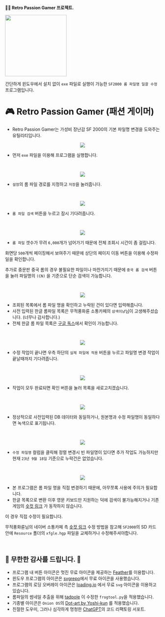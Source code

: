 **🧙‍♂️ Retro Passion Gamer 프로젝트.**

<p align="left">
  <img src="https://github.com/jshsakura/passion-gamer/blob/master/core/gui/res/icon/ico.png?raw=true" style="width:200px;"></img>
</p>

간단하게 윈도우에서 설치 없이 `exe` 파일로 실행이 가능한 `SF2000 롬 파일명 일괄 수정` 프로그램입니다.

# 🎮 Retro Passion Gamer (패션 게이머)

- Retro Passion Gamer는 가성비 장난감 SF 2000의 기본 파일명 변경을 도와주는 유틸리티입니다.

<p align="center">
  <img src="https://github.com/jshsakura/passion-gamer/blob/master/screenshots/preview-passion-gamer.png?raw=true"></img>
</p>

- 먼저 `exe` 파일을 이용해 프로그램을 실행합니다.

<br/>
<p align="center">
  <img src="https://github.com/jshsakura/passion-gamer/blob/master/screenshots/preview-passion-gamer2.png?raw=true"></img>
</p>

- `설정`의 롬 파일 경로를 지정하고 `저장`을 눌러줍니다.
<br/>
<p align="center">
  <img src="https://github.com/jshsakura/passion-gamer/blob/master/screenshots/preview-passion-gamer3.png?raw=true"></img>
</p>

- `롬 파일 검색` 버튼을 누르고 잠시 기다려줍니다.
<br/>
<p align="center">
  <img src="https://github.com/jshsakura/passion-gamer/blob/master/screenshots/preview-passion-gamer3-1.png?raw=true"></img>
</p>

- `롬 파일` 갯수가 무려 `6,000`개가 넘어가기 때문에 전체 조회시 시간이 좀 걸립니다.

화면당 `500`개씩 페이징해서 보여주기 때문에 상단의 페이지 이동 버튼을 이용해 수정파일을 확인합니다.

추가로 중문판 중국 롬의 경우 불필요한 파일이나 마찬가지기 때문에 `중국 롬 검색` 버튼을 눌러 파일명의 `(CN)` 을 기준으로 단순 검색이 가능합니다.

<br/>
<p align="center">
  <img src="https://github.com/jshsakura/passion-gamer/blob/master/screenshots/preview-passion-gamer4.png?raw=true"></img>
</p>

- 조회된 목록에서 롬 파일 명을 확인하고 누락된 건이 있다면 입력해줍니다.
- 사전 입력된 한글 롬파일 목록은 무적풍화륜 소통카페의 `삼색이냥`님이 고생해주셨습니다. (너무나 감사합니다.)
- 전체 한글 롬 파일 목록은 [구글 독스](https://docs.google.com/spreadsheets/d/1TCoolDlFeeaH3LgBsC6shHvN7u_Tk5liIAX56BhsfSs/edit#gid=0)에서 확인이 가능합니다.

<br/>
<p align="center">
  <img src="https://github.com/jshsakura/passion-gamer/blob/master/screenshots/preview-passion-gamer5.png?raw=true"></img>
</p>

- 수정 작업이 끝나면 우측 하단의 `실제 파일에 적용` 버튼을 누르고 파일명 변경 작업이 끝날때까지 기다려줍니다.

<br/>
<p align="center">
  <img src="https://github.com/jshsakura/passion-gamer/blob/master/screenshots/preview-passion-gamer6.png?raw=true"></img>
</p>

- 작업이 모두 완료되면 확인 버튼을 눌러 목록을 새로고치겠습니다.

<br/>
<p align="center">
  <img src="https://github.com/jshsakura/passion-gamer/blob/master/screenshots/preview-passion-gamer7.png?raw=true"></img>
</p>

- 정상적으로 사전입력된 DB 데이터와 동일하거나, 원본명과 수정 파일명이 동일하다면 녹색으로 표기됩니다.

<br/>
<p align="center">
  <img src="https://github.com/jshsakura/passion-gamer/blob/master/screenshots/preview-passion-gamer8.png?raw=true"></img>
</p>

- `수정 파일명` 컬럼을 클릭해 정렬 변경시 빈 파일명이 있다면 추가 작업도 가능하지만 현재 `23년 9월 18일` 기준으로 누락건은 없었습니다.

<br/>
<p align="center">
  <img src="https://github.com/jshsakura/passion-gamer/blob/master/screenshots/preview-passion-gamer9.png?raw=true"></img>
</p>

- 본 프로그램은 롬 파일 명을 직접 변경하기 때문에, 아무쪼록 사용에 주의가 필요합니다.
- 한글 목록으로 변환 이후 영문 키보드만 지원하는 덕에 검색이 불가능해지거나 기존 게임의 [숏컷 링크](https://cafe.naver.com/moopung?iframe_url=/ArticleSearchList.nhn%3Fsearch.clubid=29771102%26search.searchdate=all%26search.searchBy=3%26search.query=%BB%EF%BB%F6%C0%CC%B3%C9%26search.defaultValue=1%26search.sortBy=date) 가 동작하지 않습니다.

이 경우 직접 수정이 필요합니다.

무적풍화륜님의 네이버 소통카페 측 [숏컷 링크](https://cafe.naver.com/moopung?iframe_url=/ArticleSearchList.nhn%3Fsearch.clubid=29771102%26search.searchdate=all%26search.searchBy=3%26search.query=%BB%EF%BB%F6%C0%CC%B3%C9%26search.defaultValue=1%26search.sortBy=date) 수정 방법을 참고해 `SF2000`의 SD 카드 안에 `Resource` 폴더의 `xfgle.hgp` 파일을 교체하거나 수정해주셔야합니다.

<br/>

## 💌 무한한 감사를 드립니다. 🫶

- 프로그램 내 버튼 아이콘은 멋진 무료 아이콘을 제공하는 [Feather](https://feathericons.com/)를 이용합니다.
- 윈도우 프로그램의 아이콘은 [svgrepo](https://www.svgrepo.com/)에서 무료 아이콘을 사용했습니다.
- 프로그램의 로딩 오버레이 아이콘은 [loading.io](https://loading.io) 에서 무료 `svg` 아이콘을 이용하고 있습니다.
- 롬파일의 썸네일 추출을 위해 [tadpole](https://github.com/EricGoldsteinNz/tadpole) 이 수정한 `frogtool.py`을 적용했습니다.
- 기종별 아이콘은 `Onion OS`의 [Dot-art by Yoshi-kun](https://github.com/OnionUI/Themes) 를 적용했습니다.
- 친절한 도우미, 그러나 심각하게 멍청한 [ChatGPT](https://chat.openai.com/)의 코드 리팩토링 서포트.
